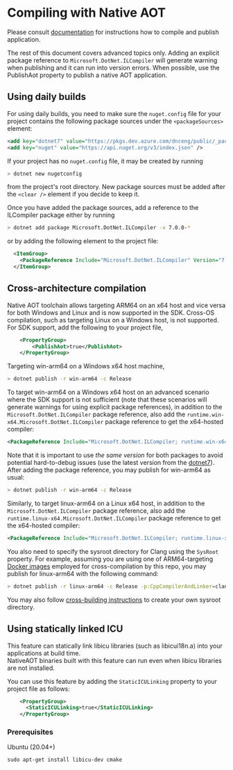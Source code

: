# Compiling with Native AOT

Please consult [documentation](https://docs.microsoft.com/dotnet/core/deploying/native-aot) for instructions how to compile and publish application.

The rest of this document covers advanced topics only. Adding an explicit package reference to `Microsoft.DotNet.ILCompiler` will generate warning when publishing and it can run into version errors. When possible, use the PublishAot property to publish a native AOT application.

## Using daily builds

For using daily builds, you need to make sure the `nuget.config` file for your project contains the following package sources under the `<packageSources>` element:
```xml
<add key="dotnet7" value="https://pkgs.dev.azure.com/dnceng/public/_packaging/dotnet7/nuget/v3/index.json" />
<add key="nuget" value="https://api.nuget.org/v3/index.json" />
```

If your project has no `nuget.config` file, it may be created by running
```bash
> dotnet new nugetconfig
```

from the project's root directory. New package sources must be added after the `<clear />` element if you decide to keep it.

Once you have added the package sources, add a reference to the ILCompiler package either by running
```bash
> dotnet add package Microsoft.DotNet.ILCompiler -v 7.0.0-*
```

or by adding the following element to the project file:
```xml
  <ItemGroup>
    <PackageReference Include="Microsoft.DotNet.ILCompiler" Version="7.0.0-*" />
  </ItemGroup>
```

## Cross-architecture compilation

Native AOT toolchain allows targeting ARM64 on an x64 host and vice versa for both Windows and Linux and is now supported in the SDK. Cross-OS compilation, such as targeting Linux on a Windows host, is not supported. For SDK support, add the following to your project file,

```xml
    <PropertyGroup>
        <PublishAot>true</PublishAot>
    </PropertyGroup>
```

Targeting win-arm64 on a Windows x64 host machine,

```bash
> dotnet publish -r win-arm64 -c Release
```

To target win-arm64 on a Windows x64 host on an advanced scenario where the SDK support is not sufficient (note that these scenarios will generate warnings for using explicit package references), in addition to the `Microsoft.DotNet.ILCompiler` package reference, also add the `runtime.win-x64.Microsoft.DotNet.ILCompiler` package reference to get the x64-hosted compiler:
```xml
<PackageReference Include="Microsoft.DotNet.ILCompiler; runtime.win-x64.Microsoft.DotNet.ILCompiler" Version="7.0.0-preview.2.22103.2" />
```

Note that it is important to use _the same version_ for both packages to avoid potential hard-to-debug issues (use the latest version from the [dotnet7](https://dev.azure.com/dnceng/public/_artifacts/feed/dotnet7/NuGet/Microsoft.DotNet.ILCompiler/7.0.0-preview.2.22103.2/versions)). After adding the package reference, you may publish for win-arm64 as usual:
```bash
> dotnet publish -r win-arm64 -c Release
```

Similarly, to target linux-arm64 on a Linux x64 host, in addition to the `Microsoft.DotNet.ILCompiler` package reference, also add the `runtime.linux-x64.Microsoft.DotNet.ILCompiler` package reference to get the x64-hosted compiler:
```xml
<PackageReference Include="Microsoft.DotNet.ILCompiler; runtime.linux-x64.Microsoft.DotNet.ILCompiler" Version="7.0.0-preview.2.22103.2" />
```

You also need to specify the sysroot directory for Clang using the `SysRoot` property. For example, assuming you are using one of ARM64-targeting [Docker images](../../../../docs/workflow/building/coreclr/linux-instructions.md#Docker-Images) employed for cross-compilation by this repo, you may publish for linux-arm64 with the following command:
```bash
> dotnet publish -r linux-arm64 -c Release -p:CppCompilerAndLinker=clang-9 -p:SysRoot=/crossrootfs/arm64
```

You may also follow [cross-building instructions](../../../../docs/workflow/building/coreclr/cross-building.md) to create your own sysroot directory.

## Using statically linked ICU
This feature can statically link libicu libraries (such as libicui18n.a) into your applications at build time. <br>
NativeAOT binaries built with this feature can run even when libicu libraries are not installed.

You can use this feature by adding the `StaticICULinking` property to your project file as follows:

```xml
    <PropertyGroup>
      <StaticICULinking>true</StaticICULinking>
    </PropertyGroup>
```

### Prerequisites

Ubuntu (20.04+)
```
sudo apt-get install libicu-dev cmake
```
